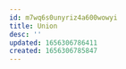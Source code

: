 ```yaml
---
id: m7wq6s0unyriz4a600wowyi
title: Union
desc: ''
updated: 1656306786411
created: 1656306785847
---
```


